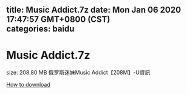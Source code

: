 
title: Music Addict.7z
date: Mon Jan 06 2020 17:47:57 GMT+0800 (CST)    
categories: baidu
---

# Music Addict.7z
size: 208.80 MB
 俄罗斯迷妹Music Addict【208M】-U資訊
 

[How to download](https://bpcam.bemobtrk.com/go/2ceec3aa-1ca2-46d6-b9ff-aaa5c184517c?jno=4087)